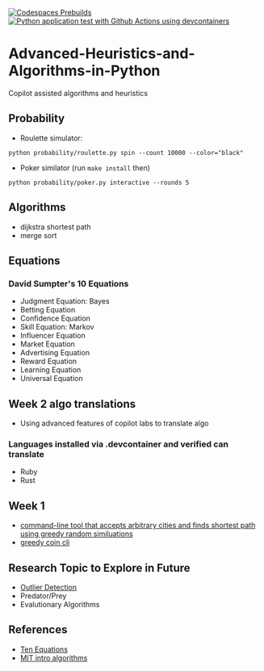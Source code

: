 [![Codespaces Prebuilds](https://github.com/nogibjj/heuristics/actions/workflows/codespaces/create_codespaces_prebuilds/badge.svg)](https://github.com/nogibjj/heuristics/actions/workflows/codespaces/create_codespaces_prebuilds)
[![Python application test with Github Actions using devcontainers](https://github.com/nogibjj/heuristics/actions/workflows/main.yml/badge.svg)](https://github.com/nogibjj/heuristics/actions/workflows/main.yml)

# Advanced-Heuristics-and-Algorithms-in-Python
Copilot assisted algorithms and heuristics

## Probability

* Roulette simulator:

`python probability/roulette.py spin --count 10000 --color="black"`

* Poker similator (run `make install` then)

`python probability/poker.py interactive --rounds 5`


## Algorithms

* dijkstra shortest path
* merge sort

## Equations

### David Sumpter's 10 Equations

* Judgment Equation:  Bayes
* Betting Equation
* Confidence Equation
* Skill Equation:  Markov
* Influencer Equation
* Market Equation
* Advertising Equation
* Reward Equation
* Learning Equation
* Universal Equation


## Week 2 algo translations 

* Using advanced features of copilot labs to translate algo

### Languages installed via .devcontainer and verified can translate

* Ruby
* Rust


## Week 1

* [command-line tool that accepts arbitrary cities and finds shortest path using greedy random similuations](https://github.com/nogibjj/heuristics/blob/main/fetch_cities_lat_long.py)
* [greedy coin cli](https://github.com/nogibjj/heuristics/blob/main/greedy_coin.py)


## Research Topic to Explore in Future

* [Outlier Detection](https://github.com/yzhao062/pyod)
* Predator/Prey
* Evalutionary Algorithms


## References

* [Ten Equations](https://www.amazon.com/Ten-Equations-that-Rule-World-ebook/dp/B07Z78T7WJ)
* [MIT intro algorithms](https://ocw.mit.edu/courses/6-006-introduction-to-algorithms-spring-2020/resources/mit6_006s20_prob1/)
